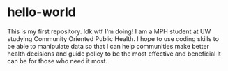 # hello-world
This is my first repository. Idk wtf I'm doing!
I am a MPH student at UW studying Community Oriented Public Health. I hope to use coding skills to be able to manipulate data so that I can help communities make better health decisions and guide policy to be the most effective and beneficial it can be for those who need it most. 
